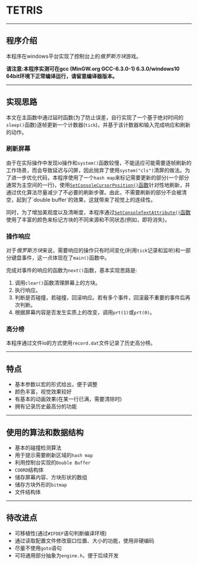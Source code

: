# TETRIS

-----

## 程序介绍

本程序在windows平台实现了控制台上的*俄罗斯方块*游戏。

**请注意:本程序实测可在gcc (MinGW.org GCC-6.3.0-1) 6.3.0/windows10 64bit环境下正常编译运行，请留意编译器版本。**

-----
## 实现思路

本文在主函数中通过延时函数(为了防止误差，自行实现了一个基于绝对时间的`sleep()`函数)逐帧更新一个计数器(`tick`)，并基于该计数器和输入完成响应和刷新的动作。

### 刷新屏幕

由于在实际操作中发现io操作和`system()`函数较慢，不能适应可能需要逐帧刷新的工作场景，而会导致延迟与闪屏，因此抛弃了使用`system("cls")`清屏的做法。为了进一步优化代码，本程序使用了一个`hash map`来标记需要更新的部分(一个部分通常为主空间的一行)，使用[`SetConsoleCursorPosition()`函数](https://msdn.microsoft.com/zh-cn/library/windows/desktop/ms686025(v=vs.85).aspx)针对性地刷新，并通过优化算法尽量减少了不必要的刷新步骤。由此，不需要刷新的部分不会被清空，起到了`double buffer`的效果，这就带来了视觉上的连续性。

同时，为了增加美观度以及清晰度，本程序通过[`SetConsoleTextAttribute()`函数](https://msdn.microsoft.com/zh-cn/library/windows/desktop/ms686047(v=vs.85).aspx)使用了丰富的颜色来标记方块的不同来源和不同状态(例如，即将消失)。

### 操作响应

对于*俄罗斯方块*来说，需要响应的操作只有时间变化(利用`tick`记录和监听)和一部分键盘事件，这一点体现在了`main()`函数中。

完成对事件的响应的函数为`next()`函数，基本实现思路是:

1. 调用`clear()`函数清理屏幕上的方块。
2. 执行响应。
3. 判断是否碰撞，若碰撞，回滚响应。若有多个事件，回滚最不重要的事件后再次判断。
4. 根据屏幕内容是否发生实质上的改变，调用`prt(1)`或`prt(0)`。

### 高分榜

本程序通过文件io的方式使用`record.dat`文件记录了历史高分榜。

-----
## 特点

- 基本参数以宏的形式给出，便于调整
- 颜色丰富，视觉效果较好
- 有基本的动画效果(在某一行已满，需要清除时)
- 拥有记录历史最高分的功能

-----
## 使用的算法和数据结构

- 基本的碰撞检测算法
- 用于提示需要刷新区域的`hash map`
- 利用控制台实现的`Double Buffer`
- `COORD`结构体
- 储存屏幕内容、方块形状的数组
- 储存方块外形的`bitmap`
- 文件结构体

-----
## 待改进点

- 可移植性(通过`#IFDEF`语句判断编译环境)
- 通过读取配置文件修改窗口位置、大小的功能，使用非硬编码
- 尽量不使用`goto`语句
- 可将通用部分抽象为`engine.h`，便于后续开发
